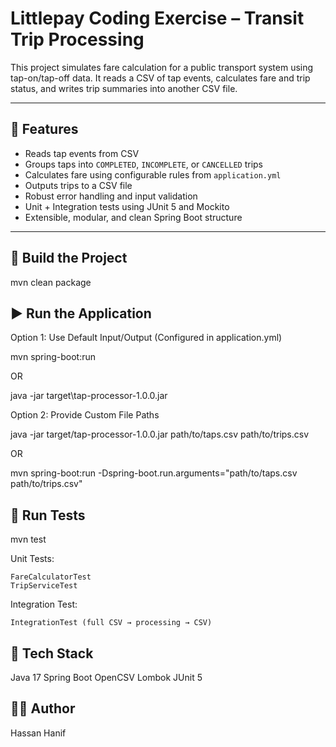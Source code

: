 # Littlepay Coding Exercise – Transit Trip Processing

This project simulates fare calculation for a public transport system using tap-on/tap-off data. It reads a CSV of tap events, calculates fare and trip status, and writes trip summaries into another CSV file.

---

## 🧩 Features

- Reads tap events from CSV
- Groups taps into `COMPLETED`, `INCOMPLETE`, or `CANCELLED` trips
- Calculates fare using configurable rules from `application.yml`
- Outputs trips to a CSV file
- Robust error handling and input validation
- Unit + Integration tests using JUnit 5 and Mockito
- Extensible, modular, and clean Spring Boot structure

---

## 🔧 Build the Project

mvn clean package

## ▶️ Run the Application

Option 1: Use Default Input/Output (Configured in application.yml)

mvn spring-boot:run

OR

java -jar target\tap-processor-1.0.0.jar

Option 2: Provide Custom File Paths

java -jar target/tap-processor-1.0.0.jar path/to/taps.csv path/to/trips.csv

OR

mvn spring-boot:run -Dspring-boot.run.arguments="path/to/taps.csv path/to/trips.csv"

## 🧪 Run Tests

mvn test

Unit Tests:
	
	FareCalculatorTest
	TripServiceTest
Integration Test:
	
	IntegrationTest (full CSV → processing → CSV)
	
## 🧱 Tech Stack
Java 17
Spring Boot
OpenCSV
Lombok
JUnit 5

## 👨‍💻 Author
Hassan Hanif